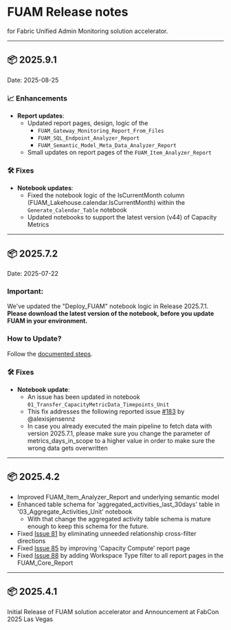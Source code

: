 # FUAM Release notes
for Fabric Unified Admin Monitoring solution accelerator.

--------------------------

## 📦 2025.9.1

Date: 2025-08-25


### 📈 Enhancements

- **Report updates**:
    - Updated report pages, design, logic of the    
        - `FUAM_Gateway_Monitoring_Report_From_Files`
        - `FUAM_SQL_Endpoint_Analyzer_Report`
        - `FUAM_Semantic_Model_Meta_Data_Analyzer_Report`
    - Small updates on report pages of the `FUAM_Item_Analyzer_Report`

### 🛠 Fixes


- **Notebook updates**:
    - Fixed the notebook logic of the IsCurrentMonth column (FUAM_Lakehouse.calendar.IsCurrentMonth) within the `Generate_Calendar_Table` notebook
    - Updated notebooks to support the latest version (v44) of Capacity Metrics


--------------------------

## 📦 2025.7.2

Date: 2025-07-22

### Important:
We've updated the "Deploy_FUAM" notebook logic in Release 2025.7.1. 
**Please download the latest version of the notebook, before you update FUAM in your environment.**

### How to Update?
Follow the [documented steps](https://github.com/microsoft/fabric-toolbox/blob/main/monitoring/fabric-unified-admin-monitoring/how-to/How_to_update_FUAM.md).


### 🛠 Fixes

- **Notebook update**: 
    - An issue has been updated in notebook `01_Transfer_CapacityMetricData_Timepoints_Unit` 
    - This fix addresses the following reported issue [#183](https://github.com/microsoft/fabric-toolbox/issues/183) by @alexisjensennz
    - In case you already executed the main pipeline to fetch data with version 2025.7.1, please make sure you change the parameter of metrics_days_in_scope to a higher value in order to make sure the wrong data gets overwritten

--------------------------

## 📦 2025.4.2

- Improved FUAM_Item_Analyzer_Report and underlying semantic model
- Enhanced table schema for 'aggregated_activities_last_30days' table in   '03_Aggregate_Activities_Unit' notebook
    - With that change the aggregated activity table schema is mature enough to keep this schema for the future.
- Fixed [Issue 81](https://github.com/microsoft/fabric-toolbox/issues/81) by eliminating unneeded relationship cross-filter directions
- Fixed [Issue 85](https://github.com/microsoft/fabric-toolbox/issues/85) by improving 'Capacity Compute' report page
- Fixed [Issue 88](https://github.com/microsoft/fabric-toolbox/issues/88) by adding Workspace Type filter to all report pages in the FUAM_Core_Report


--------------------------

## 📦 2025.4.1

Initial Release of FUAM solution accelerator and Announcement at FabCon 2025 Las Vegas